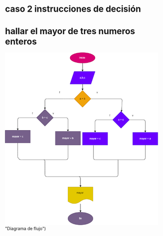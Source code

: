 # caso 2 instrucciones de decisión
# hallar el mayor de tres numeros enteros

![Diagrama de flujo](diagrama.png) "Diagrama de flujo")
